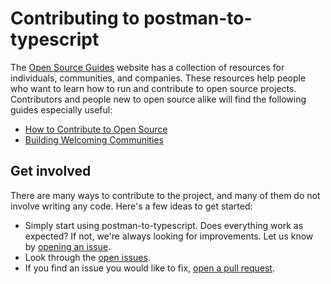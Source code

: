 # Contributing to postman-to-typescript

The [Open Source Guides](https://opensource.guide/) website has a collection of resources for individuals, communities, and companies. These resources help people who want to learn how to run and contribute to open source projects. Contributors and people new to open source alike will find the following guides especially useful:

- [How to Contribute to Open Source](https://opensource.guide/how-to-contribute/)
- [Building Welcoming Communities](https://opensource.guide/building-community/)

## Get involved

There are many ways to contribute to the project, and many of them do not involve writing any code. Here's a few ideas to get started:

- Simply start using postman-to-typescript. Does everything work as expected? If not, we're always looking for improvements. Let us know by [opening an issue](https://github.com/n1rjal/postman-to-typescript/issues).
- Look through the [open issues](https://github.com/n1rjal/postman-to-typescript/issues).
- If you find an issue you would like to fix, [open a pull request](https://github.com/n1rjal/postman-to-typescript/pulls).
